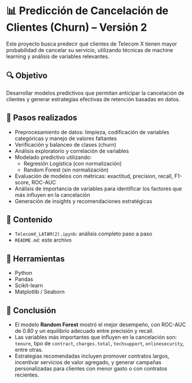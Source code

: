 # 📊 Predicción de Cancelación de Clientes (Churn) – Versión 2

Este proyecto busca predecir qué clientes de Telecom X tienen mayor probabilidad de cancelar su servicio, utilizando técnicas de machine learning y análisis de variables relevantes.

## 🔍 Objetivo

Desarrollar modelos predictivos que permitan anticipar la cancelación de clientes y generar estrategias efectivas de retención basadas en datos.

## 🧹 Pasos realizados

- Preprocesamiento de datos: limpieza, codificación de variables categóricas y manejo de valores faltantes  
- Verificación y balanceo de clases (churn)  
- Análisis exploratorio y correlación de variables  
- Modelado predictivo utilizando:  
  - Regresión Logística (con normalización)  
  - Random Forest (sin normalización)  
- Evaluación de modelos con métricas: exactitud, precision, recall, F1-score, ROC-AUC  
- Análisis de importancia de variables para identificar los factores que más influyen en la cancelación  
- Generación de insights y recomendaciones estratégicas  

## 📁 Contenido

- `TelecomX_LATAM(2).ipynb`: análisis completo paso a paso  
- `README.md`: este archivo  

## 🚀 Herramientas

- Python  
- Pandas  
- Scikit-learn  
- Matplotlib / Seaborn  

## 🧠 Conclusión

- El modelo **Random Forest** mostró el mejor desempeño, con ROC-AUC de 0.80 y un equilibrio adecuado entre precisión y recall.  
- Las variables más importantes que influyen en la cancelación son: `tenure`, tipo de `contract`, `charges.total`, `techsupport`, `onlinesecurity`, entre otras.  
- Estrategias recomendadas incluyen promover contratos largos, incentivar servicios de valor agregado, y generar campañas personalizadas para clientes con menor gasto o con contratos recientes.

